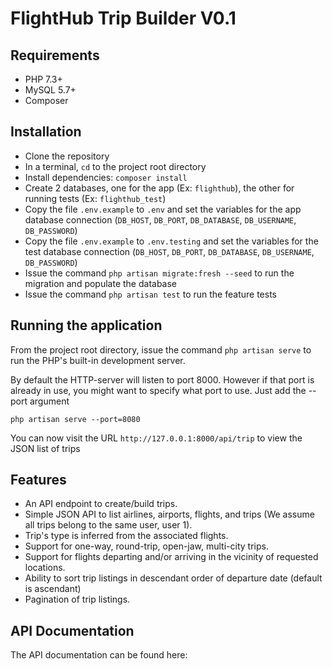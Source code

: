 FlightHub Trip Builder V0.1
==========

## Requirements

- PHP 7.3+
- MySQL 5.7+
- Composer

## Installation

- Clone the repository
- In a terminal, `cd` to the project root directory
- Install dependencies: `composer install`
- Create 2 databases, one for the app (Ex: `flighthub`), the other for running tests (Ex: `flighthub_test`)  
- Copy the file `.env.example` to `.env` and set the variables for the app database connection (`DB_HOST`, `DB_PORT`, `DB_DATABASE`, `DB_USERNAME`, `DB_PASSWORD`)
- Copy the file `.env.example` to `.env.testing` and set the variables for the test database connection (`DB_HOST`, `DB_PORT`, `DB_DATABASE`, `DB_USERNAME`, `DB_PASSWORD`)
- Issue the command `php artisan migrate:fresh --seed` to run the migration and populate the database
- Issue the command `php artisan test` to run the feature tests

## Running the application

From the project root directory, issue the command `php artisan serve` to run the PHP's built-in development server. 

By default the HTTP-server will listen to port 8000. However if that port is already in use, you might want to specify what port to use. Just add the --port argument

`php artisan serve --port=8080`

You can now visit the URL `http://127.0.0.1:8000/api/trip` to view the JSON list of trips

## Features

- An API endpoint to create/build trips.
- Simple JSON API to list airlines, airports, flights, and trips (We assume all trips belong to the same user, user 1).
- Trip's type is inferred from the associated flights.
- Support for one-way, round-trip, open-jaw, multi-city trips.
- Support for flights departing and/or arriving in the vicinity of requested locations.
- Ability to sort trip listings in descendant order of departure date (default is ascendant)
- Pagination of trip listings.

## API Documentation

The API documentation can be found here: 


 


